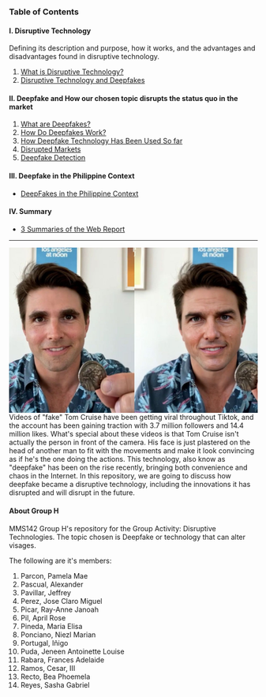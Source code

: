 ### Table of Contents

#### I. Disruptive Technology

Defining its description and purpose, how it works, and the advantages and disadvantages found in disruptive technology.

1. [What is Disruptive Technology?](what_is_disruptive_technology.md)
2. [Disruptive Technology and Deepfakes](article_3.md)

#### II. Deepfake and How our chosen topic disrupts the status quo in the market

1. [What are Deepfakes?](deepfakes.md)
2. [How Do Deepfakes Work?](article4.md)
3. [How Deepfake Technology Has Been Used So far](article.md)
4. [Disrupted Markets](article1.md)
5. [Deepfake Detection](deepfake_detection.md)

#### III. Deepfake in the Philippine Context

- [DeepFakes in the Philippine Context](Philippine_context.md)

#### IV. Summary

- [3 Summaries of the Web Report](Compile_Contributions.md)

---


<img class="img1" src="tom_cruise_deepfake_before_after.jpg" style="float:right;">
<p class="text-justify"><!-- text goes here --></p>
Videos of "fake" Tom Cruise have been getting viral throughout Tiktok, and the account has been gaining traction with  3.7 million followers and 14.4 million likes. What's special about these videos is that Tom Cruise isn't actually the person in front of the camera. His face is just plastered on the head of another man to fit with the movements and make it look convincing as if he's the one doing the actions. This technology, also know as "deepfake" has been on the rise recently, bringing both convenience and chaos in the Internet. In this repository, we are going to discuss how deepfake became a disruptive technology, including the innovations it has disrupted and will disrupt in the future.

#### About Group H

MMS142 Group H's repository for the Group Activity: Disruptive Technologies.
The topic chosen is Deepfake or technology that can alter visages.

The following are it's members:

1. Parcon, Pamela Mae
2.  Pascual, Alexander
3. Pavillar, Jeffrey
4. Perez, Jose Claro Miguel
5. Picar, Ray-Anne Janoah
6. Pil, April Rose
7. Pineda, Maria Elisa
8. Ponciano, Niezl Marian
9. Portugal, Iñigo
10. Puda, Jeneen Antoinette Louise
11. Rabara, Frances Adelaide
12. Ramos, Cesar, III
13. Recto, Bea Phoemela
14. Reyes, Sasha Gabriel

